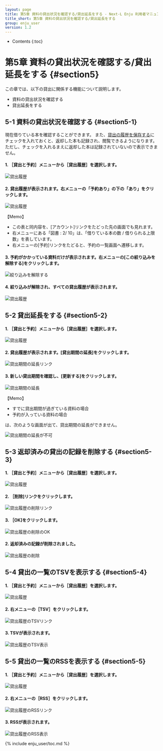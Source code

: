 ```yaml
---
layout: page
title: 第5章 資料の貸出状況を確認する/貸出延長をする - Next-L Enju 利用者マニュアル
title_short: 第5章 資料の貸出状況を確認する/貸出延長をする
group: enju_user
version: 1.2
---
```


* Contents
{:toc}

第5章 資料の貸出状況を確認する/貸出延長をする {#section5}
=================================

この章では、以下の貸出に関係する機能について説明します。

* 資料の貸出状況を確認する
* 貸出延長をする



5-1 資料の貸出状況を確認する {#section5-1}
----------------------------------------

現在借りている本を確認することができます。
また、[貸出の履歴を保存する](enju_user_3.html#section3-2)にチェックを入れておくと、返却した本も記録され、閲覧できるようになります。
ただし、チェックを入れるまえに返却した本は記録されていないので表示できません。

#### 1. ［貸出と予約］メニューから［貸出履歴］を選択します。

![貸出履歴](../assets/images/1.1/image_user_checkouts.png)

#### 2. 貸出履歴が表示されます。右メニューの「予約あり」の下の「あり」をクリックします。

![貸出履歴](../assets/images/1.1/image_user_checkouts_003.png)

<div class="alert alert-info memo" markdown="1">
【Memo】

* この表と同内容を、[アカウント]リンクをたどった先の画面でも見れます。
* 右メニューにある「図書 : 2/ 10」は、「借りている本の数 / 借りられる上限数」を表しています。
* 右メニューの[予約]リンクをたどると、予約の一覧画面へ遷移します。

</div>

#### 3. 予約がかかっている資料だけが表示されます。右メニューの[この絞り込みを解除する]をクリックします。

![絞り込みを解除する](../assets/images/1.1/image_user_checkouts_005.png)

#### 4. 絞り込みが解除され、すべての貸出履歴が表示されます。

![貸出履歴](../assets/images/1.1/image_user_checkouts_007.png)


5-2 貸出延長をする {#section5-2}
--------------------------------

#### 1. ［貸出と予約］メニューから［貸出履歴］を選択します。

![貸出履歴](../assets/images/1.1/image_user_checkouts.png)

#### 2. 貸出履歴が表示されます。[貸出期間の延長]をクリックします。

![貸出期間の延長リンク](../assets/images/1.1/image_user_checkouts_009.png)

#### 3. 新しい貸出期間を確認し、[更新する]をクリックします。

![貸出期間の延長](../assets/images/1.1/image_user_checkouts_011.png)

<div class="alert alert-info memo" markdown="1">
【Memo】

* すでに貸出期間が過ぎている資料の場合
* 予約が入っている資料の場合

は、次のような画面が出て、貸出期間の延長ができません。

![貸出期間の延長が不可](../assets/images/1.1/image_user_checkouts_013.png)

</div>


5-3 返却済みの貸出の記録を削除する {#section5-3}
--------------------------------

#### 1. ［貸出と予約］メニューから［貸出履歴］を選択します。

![貸出履歴](../assets/images/1.1/image_user_checkouts.png)

#### 2. ［削除]リンクをクリックします。

![貸出履歴の削除リンク](../assets/images/1.1/image_user_checkouts_015.png)

#### 3. ［OK]をクリックします。

![貸出履歴の削除のOK](../assets/images/1.1/image_user_ok.png)

#### 2. 返却済みの記録が削除されました。

![貸出履歴の削除](../assets/images/1.1/image_user_checkouts_017.png)

5-4 貸出の一覧のTSVを表示する {#section5-4}
--------------------------------

#### 1. ［貸出と予約］メニューから［貸出履歴］を選択します。

![貸出履歴](../assets/images/1.1/image_user_checkouts.png)

#### 2. 右メニューの［TSV］をクリックします。

![貸出履歴のTSVリンク](../assets/images/1.1/image_user_checkouts_019.png)

#### 3. TSVが表示されます。

![貸出履歴のTSV表示](../assets/images/1.1/image_user_checkouts_021.png)

5-5 貸出の一覧のRSSを表示する {#section5-5}
--------------------------------

#### 1. ［貸出と予約］メニューから［貸出履歴］を選択します。

![貸出履歴](../assets/images/1.1/image_user_checkouts.png)

#### 2. 右メニューの［RSS］をクリックします。

![貸出履歴のRSSリンク](../assets/images/1.1/image_user_checkouts_023.png)

#### 3. RSSが表示されます。

![貸出履歴のRSS表示](../assets/images/1.1/image_user_checkouts_025.png)

{% include enju_user/toc.md %}
